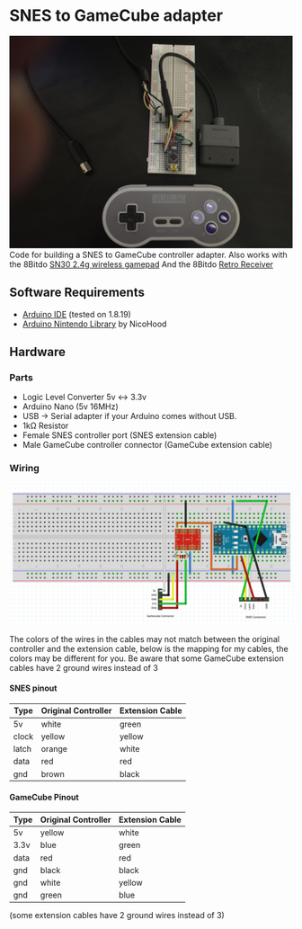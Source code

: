 # SNES to GameCube adapter
![Image of adapter](headerImage.jpg)
Code for building a SNES to GameCube controller adapter.
Also works with the 8Bitdo [SN30 2.4g wireless gamepad](https://www.8bitdo.com/sn30-wireless-for-original-snes-sfc/)
And the 8Bitdo [Retro Receiver](https://www.8bitdo.com/retro-receiver-snes/)

## Software Requirements
- [Arduino IDE](https://www.arduino.cc/en/Main/Software) (tested on 1.8.19)
- [Arduino Nintendo Library](https://github.com/NicoHood/Nintendo) by NicoHood

## Hardware

### Parts
- Logic Level Converter 5v <-> 3.3v
- Arduino Nano (5v 16MHz)
- USB -> Serial adapter if your Arduino comes without USB.
- 1kΩ Resistor
- Female SNES controller port (SNES extension cable)
- Male GameCube controller connector (GameCube extension cable)

### Wiring
![Wiring diagram](snesToGameCube_bb.png)

The colors of the wires in the cables may not match between the original controller and the extension cable, below is the mapping for my cables, the colors may be different for you. 
Be aware that some GameCube extension cables have 2 ground wires instead of 3

#### SNES pinout
Type	| Original Controller  | Extension Cable
--------|-----------|----------------
5v		| white 	| green
clock	| yellow 	| yellow
latch	| orange 	| white
data	| red 		| red
gnd		| brown 	| black

#### GameCube Pinout
Type	| Original Controller 	| Extension Cable
--------|-----------|----------------
5v		| yellow 	| white
3.3v		| blue 	| green
data		| red 	| red
gnd	| black 		| black
gnd		| white 	| yellow
gnd	| green 		| blue 

(some extension cables have 2 ground wires instead of 3)
